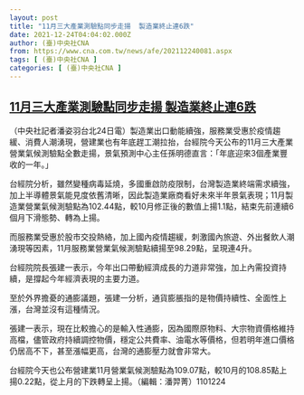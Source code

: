 ```yaml
---
layout: post
title: "11月三大產業測驗點同步走揚  製造業終止連6跌"
date: 2021-12-24T04:04:02.000Z
author: (臺)中央社CNA
from: https://www.cna.com.tw/news/afe/202112240081.aspx
tags: [ (臺)中央社CNA ]
categories: [ (臺)中央社CNA ]
---
```

<!--1640318642000-->
[11月三大產業測驗點同步走揚  製造業終止連6跌](https://www.cna.com.tw/news/afe/202112240081.aspx)
------

<div>
<div></div><div><p>（中央社記者潘姿羽台北24日電）製造業出口動能續強，服務業受惠於疫情趨緩、消費人潮湧現，營建業也有年底趕工潮拉抬，台經院今天公布的11月三大產業營業氣候測驗點全數走揚，景氣預測中心主任孫明德直言：「年底迎來3個產業豐收的一年。」</p><p>台經院分析，雖然變種病毒延燒，多國重啟防疫限制，台灣製造業終端需求續強，加上半導體景氣能見度依舊清晰，因此製造業廠商看好未來半年景氣表現；11月製造業營業氣候測驗點為102.44點，較10月修正後的數值上揚1.1點，結束先前連續6個月下滑態勢、轉為上揚。</p><p>而服務業受惠於股市交投熱絡，加上國內疫情趨緩，刺激國內旅遊、外出餐飲人潮湧現等因素，11月服務業營業氣候測驗點續揚至98.29點，呈現連4升。</p><p>台經院院長張建一表示，今年出口帶動經濟成長的力道非常強，加上內需投資持續，是撐起今年經濟表現的主要力道。</p><p>至於外界擔憂的通膨議題，張建一分析，通貨膨脹指的是物價持續性、全面性上漲，台灣並沒有這種情況。</p><p>張建一表示，現在比較擔心的是輸入性通膨，因為國際原物料、大宗物資價格維持高檔，儘管政府持續調控物價，穩定公共費率、油電水等價格，但若明年進口價格仍居高不下，甚至漲幅更高，台灣的通膨壓力就會非常大。</p><p>台經院今天也公布營建業11月營業氣候測驗點為109.07點，較10月的108.85點上揚0.22點，從上月的下跌轉呈上揚。（編輯：潘羿菁）1101224</p></div>
</div>
